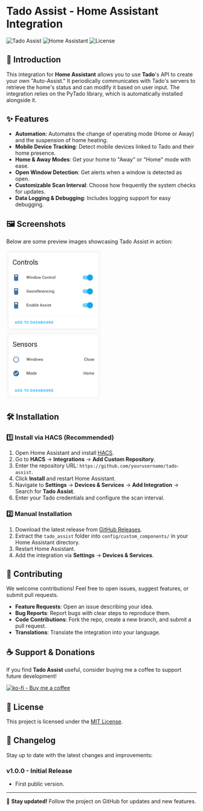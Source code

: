 # Tado Assist - Home Assistant Integration

![Tado Assist](https://img.shields.io/badge/Tado-Integration-blue.svg)
![Home Assistant](https://img.shields.io/badge/Home%20Assistant-Compatible-green.svg)
![License](https://img.shields.io/github/license/array81/tado-assist)

## 🚀 Introduction
This integration for **Home Assistant** allows you to use **Tado**'s API to create your own "Auto-Assist." It periodically communicates with Tado's servers to retrieve the home's status and can modify it based on user input.
The integration relies on the PyTado library, which is automatically installed alongside it.

## ✨ Features
- **Automation**: Automates the change of operating mode (Home or Away) and the suspension of home heating.
- **Mobile Device Tracking**: Detect mobile devices linked to Tado and their home presence.
- **Home & Away Modes**: Get your home to "Away" or "Home" mode with ease.
- **Open Window Detection**: Get alerts when a window is detected as open.
- **Customizable Scan Interval**: Choose how frequently the system checks for updates.
- **Data Logging & Debugging**: Includes logging support for easy debugging.

## 🖼 Screenshots
Below are some preview images showcasing Tado Assist in action:

<img src="/assets/images/preview_service.png" width="250">

## 🛠 Installation
### 1️⃣ Install via HACS (Recommended)
1. Open Home Assistant and install [HACS](https://hacs.xyz/).
2. Go to **HACS** → **Integrations** → **Add Custom Repository**.
3. Enter the repository URL: `https://github.com/yourusername/tado-assist`.
4. Click **Install** and restart Home Assistant.
5. Navigate to **Settings** → **Devices & Services** → **Add Integration** → Search for **Tado Assist**.
6. Enter your Tado credentials and configure the scan interval.

### 2️⃣ Manual Installation
1. Download the latest release from [GitHub Releases](https://github.com/array81/tado-assist/releases).
2. Extract the `tado_assist` folder into `config/custom_components/` in your Home Assistant directory.
3. Restart Home Assistant.
4. Add the integration via **Settings** → **Devices & Services**.

## 🤝 Contributing
We welcome contributions! Feel free to open issues, suggest features, or submit pull requests.
- **Feature Requests**: Open an issue describing your idea.
- **Bug Reports**: Report bugs with clear steps to reproduce them.
- **Code Contributions**: Fork the repo, create a new branch, and submit a pull request.
- **Translations**: Translate the integration into your language.

## ☕ Support & Donations
If you find **Tado Assist** useful, consider buying me a coffee to support future development! 

[![ko-fi - Buy me a coffee](https://img.shields.io/badge/ko--fi-Buy_me_a_coffee-FF5A16?logo=ko-fi)](https://ko-fi.com/array81)

## 📜 License
This project is licensed under the [MIT License](LICENSE).

## 📌 Changelog
Stay up to date with the latest changes and improvements:

### v1.0.0 - Initial Release
- First public version.

---
📢 **Stay updated!** Follow the project on GitHub for updates and new features.

